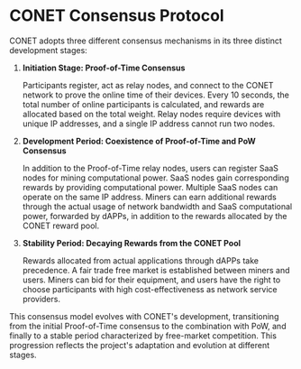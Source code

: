 # CONET Consensus Protocol

CONET adopts three different consensus mechanisms in its three distinct development stages:

1.  **Initiation Stage: Proof-of-Time Consensus**

    Participants register, act as relay nodes, and connect to the CONET network to prove the online time of their devices. Every 10 seconds, the total number of online participants is calculated, and rewards are allocated based on the total weight. Relay nodes require devices with unique IP addresses, and a single IP address cannot run two nodes.
2.  **Development Period: Coexistence of Proof-of-Time and PoW Consensus**

    In addition to the Proof-of-Time relay nodes, users can register SaaS nodes for mining computational power. SaaS nodes gain corresponding rewards by providing computational power. Multiple SaaS nodes can operate on the same IP address. Miners can earn additional rewards through the actual usage of network bandwidth and SaaS computational power, forwarded by dAPPs, in addition to the rewards allocated by the CONET reward pool.
3.  **Stability Period: Decaying Rewards from the CONET Pool**

    Rewards allocated from actual applications through dAPPs take precedence. A fair trade free market is established between miners and users. Miners can bid for their equipment, and users have the right to choose participants with high cost-effectiveness as network service providers.

This consensus model evolves with CONET's development, transitioning from the initial Proof-of-Time consensus to the combination with PoW, and finally to a stable period characterized by free-market competition. This progression reflects the project's adaptation and evolution at different stages.
